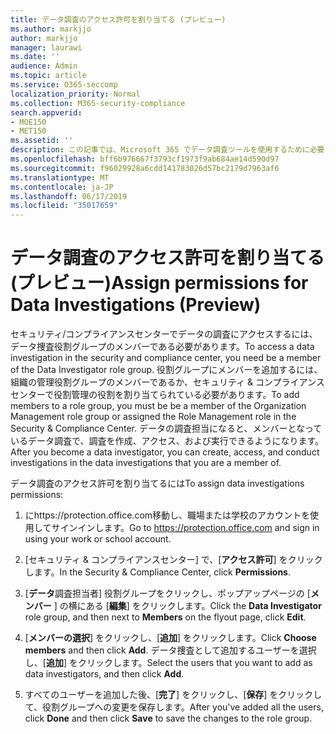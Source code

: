 ```yaml
---
title: データ調査のアクセス許可を割り当てる (プレビュー)
ms.author: markjjo
author: markjjo
manager: laurawi
ms.date: ''
audience: Admin
ms.topic: article
ms.service: O365-seccomp
localization_priority: Normal
ms.collection: M365-security-compliance
search.appverid:
- MOE150
- MET150
ms.assetid: ''
description: この記事では、Microsoft 365 でデータ調査ツールを使用するために必要なアクセス許可を設定する方法について説明します。
ms.openlocfilehash: bff6b976667f3793cf1973f9ab684ae14d590d97
ms.sourcegitcommit: f96029928a6cdd141783026d57bc2179d7963af6
ms.translationtype: MT
ms.contentlocale: ja-JP
ms.lasthandoff: 06/17/2019
ms.locfileid: "35017659"
---
```

# <a name="assign-permissions-for-data-investigations-preview"></a><span data-ttu-id="79da2-103">データ調査のアクセス許可を割り当てる (プレビュー)</span><span class="sxs-lookup"><span data-stu-id="79da2-103">Assign permissions for Data Investigations (Preview)</span></span>

<span data-ttu-id="79da2-104">セキュリティ/コンプライアンスセンターでデータの調査にアクセスするには、データ捜査役割グループのメンバーである必要があります。</span><span class="sxs-lookup"><span data-stu-id="79da2-104">To access a data investigation in the security and compliance center, you need be a member of the Data Investigator role group.</span></span> <span data-ttu-id="79da2-105">役割グループにメンバーを追加するには、組織の管理役割グループのメンバーであるか、セキュリティ & コンプライアンスセンターで役割管理の役割を割り当てられている必要があります。</span><span class="sxs-lookup"><span data-stu-id="79da2-105">To add members to a role group, you must be be a member of the Organization Management role group or assigned the Role Management role in the Security & Compliance Center.</span></span> <span data-ttu-id="79da2-106">データの調査担当になると、メンバーとなっているデータ調査で、調査を作成、アクセス、および実行できるようになります。</span><span class="sxs-lookup"><span data-stu-id="79da2-106">After you become a data investigator, you can create, access, and conduct investigations in the data investigations that you are a member of.</span></span>

<span data-ttu-id="79da2-107">データ調査のアクセス許可を割り当てるには</span><span class="sxs-lookup"><span data-stu-id="79da2-107">To assign data investigations permissions:</span></span>

1. <span data-ttu-id="79da2-108">にhttps://protection.office.com移動し、職場または学校のアカウントを使用してサインインします。</span><span class="sxs-lookup"><span data-stu-id="79da2-108">Go to https://protection.office.com and sign in using your work or school account.</span></span>

2. <span data-ttu-id="79da2-109">[セキュリティ & コンプライアンスセンター] で、[**アクセス許可**] をクリックします。</span><span class="sxs-lookup"><span data-stu-id="79da2-109">In the Security & Compliance Center, click **Permissions**.</span></span> 

3. <span data-ttu-id="79da2-110">[**データ**調査担当者] 役割グループをクリックし、ポップアップページの [**メンバー** ] の横にある [**編集**] をクリックします。</span><span class="sxs-lookup"><span data-stu-id="79da2-110">Click the **Data Investigator** role group, and then next to **Members** on the flyout page, click **Edit**.</span></span>

4. <span data-ttu-id="79da2-111">[**メンバーの選択**] をクリックし、[**追加**] をクリックします。</span><span class="sxs-lookup"><span data-stu-id="79da2-111">Click **Choose members** and then click **Add**.</span></span> <span data-ttu-id="79da2-112">データ捜査として追加するユーザーを選択し、[**追加**] をクリックします。</span><span class="sxs-lookup"><span data-stu-id="79da2-112">Select the users that you want to add as data investigators, and then click **Add**.</span></span>

5. <span data-ttu-id="79da2-113">すべてのユーザーを追加した後、[**完了**] をクリックし、[**保存**] をクリックして、役割グループへの変更を保存します。</span><span class="sxs-lookup"><span data-stu-id="79da2-113">After you've added all the users, click **Done** and then click **Save** to save the changes to the role group.</span></span>